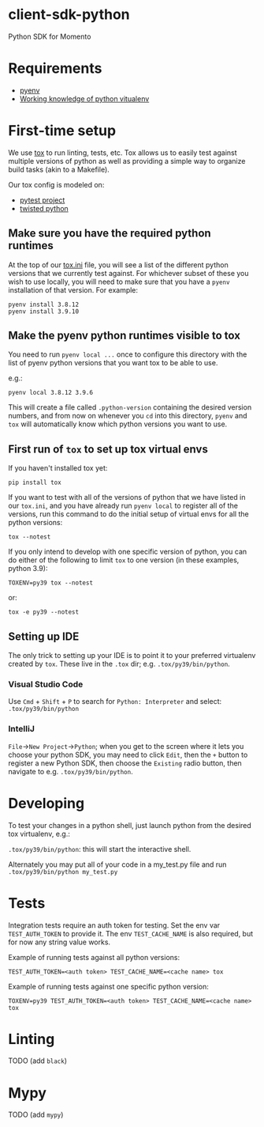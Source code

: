 # client-sdk-python
Python SDK for Momento

# Requirements

* [pyenv](https://github.com/pyenv/pyenv)
* [Working knowledge of python vitualenv](https://packaging.python.org/guides/installing-using-pip-and-virtual-environments/#installing-virtualenv)

# First-time setup

We use [tox](https://tox.wiki/en/latest/) to run linting, tests, etc.  Tox
allows us to easily test against multiple versions of python as well as
providing a simple way to organize build tasks (akin to a Makefile).

Our tox config is modeled on:
* [pytest project](https://github.com/pytest-dev/pytest/blob/12b288d84af798c36842fb4c973c144068e5c6d0/tox.ini)
* [twisted python](https://github.com/twisted/twisted/blob/171fd5c3331d1d2a8cc8cca2c96d04ea654712bc/tox.ini)

## Make sure you have the required python runtimes

At the top of our [tox.ini](./tox.ini) file, you will see a list of the
different python versions that we currently test against.  For whichever
subset of these you wish to use locally, you will need to make sure that
you have a `pyenv` installation of that version.  For example:

```
pyenv install 3.8.12
pyenv install 3.9.10
```

## Make the pyenv python runtimes visible to tox

You need to run `pyenv local ...` once to configure this directory with
the list of pyenv python versions that you want tox to be able to use.

e.g.:

```
pyenv local 3.8.12 3.9.6
```

This will create a file called `.python-version` containing the desired
version numbers, and from now on whenever you `cd` into this directory,
`pyenv` and `tox` will automatically know which python versions you
want to use.

## First run of `tox` to set up tox virtual envs

If you haven't installed tox yet:

```
pip install tox
```

If you want to test with all of the versions of python that we have listed
in our `tox.ini`, and you have already run `pyenv local` to register all
of the versions, run this command to do the initial setup of virtual envs
for all the python versions:

```
tox --notest
```

If you only intend to develop with one specific version of python, you can
do either of the following to limit `tox` to one version (in these examples,
python 3.9):

```
TOXENV=py39 tox --notest
```

or:

```
tox -e py39 --notest
```


## Setting up IDE

The only trick to setting up your IDE is to point it to your preferred
virtualenv created by `tox`.  These live in the `.tox` dir; e.g.
`.tox/py39/bin/python`.

### Visual Studio Code
Use `Cmd` + `Shift` + `P` to search for `Python: Interpreter` and select:
`.tox/py39/bin/python`

### IntelliJ

`File`->`New Project`->`Python`; when you get to the screen where it lets you
choose your python SDK, you may need to click `Edit`, then the `+` button
to register a new Python SDK, then choose the `Existing` radio button, then
navigate to e.g. `.tox/py39/bin/python`.

# Developing

To test your changes in a python shell, just launch python from the desired
tox virtualenv, e.g.:

`.tox/py39/bin/python`: this will start the interactive shell.

Alternately you may put all of your code in a my_test.py file and
run `.tox/py39/bin/python my_test.py`

# Tests

Integration tests require an auth token for testing. Set the env var `TEST_AUTH_TOKEN` to
provide it.  The env `TEST_CACHE_NAME` is also required, but for now any string value works.

Example of running tests against all python versions:

```
TEST_AUTH_TOKEN=<auth token> TEST_CACHE_NAME=<cache name> tox
```

Example of running tests against one specific python version:

```
TOXENV=py39 TEST_AUTH_TOKEN=<auth token> TEST_CACHE_NAME=<cache name> tox
```

# Linting

TODO (add `black`)

# Mypy

TODO (add `mypy`)

